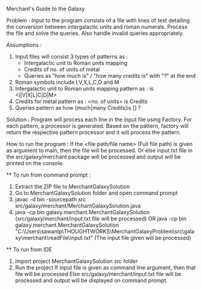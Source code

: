 Merchant's Guide to the Galaxy

Problem :
Input to the program consists of a file with lines of text detailing the conversion between intergalactic units and roman numerals.
Process the file and solve the queries. Also handle invalid queries appropriately.

Assumptions : 
1) Input files will consist 3 types of patterns as :
   - Intergalactic unit to Roman units mapping
   - Credits of no. of units of metal
   - Queries as "how much is" / "how many credits is" with "?" at the end
2) Roman symbols include I,V,X,L,C,D and M
3) Intergalactic unit to Roman units mapping pattern as :
   <intergalactic unit> is <I|V|X|L|C|D|M>
4) Credits for metal pattern as :
   <no. of units> <metal> is Credits
5) Queries pattern as
   how (much|many Credits)is <no of units> [<metal>] ?

Solution :
Program will process each line in the input file using Factory.
For each pattern, a processor is generated. Based on the pattern, factory will return the respective pattern processor and it will process the pattern.


How to run the program :
If the <file path/file name> (Full file path) is given as argument to main, then the file will be processed.
Or else input.txt file in the src/galaxy/merchant package will be processed and output will be printed on the console.

** To run from command prompt :
1) Extract the ZIP file to MerchantGalaxySolution
2) Go to MerchantGalaxySolution folder and open command prompt
3) javac -d bin -sourcepath src src/galaxy/merchant/MerchantGalaxySolution.java
4) java -cp bin galaxy.merchant.MerchantGalaxySolution
   (src/galaxy/merchant/input.txt file will be processed)
   OR
   java -cp bin galaxy.merchant.MerchantGalaxySolution "C:\Users\sawantp\THOUGHTWORKS\MerchantGalaxyProblem\src\galaxy\merchant\readFile\input.txt"
   (The input file given will be processed)

** To run from IDE
1) import project MerchantGalaxySolution src folder
2) Run the project
   If input file is given as command line argument, then that file will be processed
   Else src/galaxy/merchant/input.txt file will be processed and output will be displayed on command prompt.
